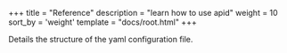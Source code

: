 +++
title = "Reference"
description = "learn how to use apid"
weight = 10
sort_by = 'weight'
template = "docs/root.html"
+++

Details the structure of the yaml configuration file.
